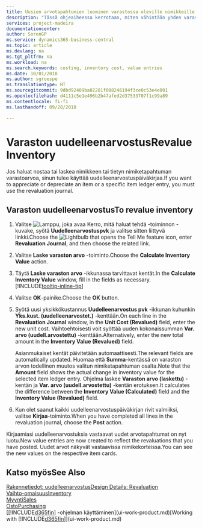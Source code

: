 ```yaml
---
title: Uusien arvotapahtumien luominen varastossa oleville nimikkeille| Microsoft Docs
description: "Tässä ohjeaiheessa kerrotaan, miten vähintään yhden varaston nimikkeen arvotapahtumaa nostetaan tai lasketaan kirjaamalla nimikkeen nykyinen laskettu arvo."
services: project-madeira
documentationcenter: 
author: SorenGP
ms.service: dynamics365-business-central
ms.topic: article
ms.devlang: na
ms.tgt_pltfrm: na
ms.workload: na
ms.search.keywords: costing, inventory cost, value entries
ms.date: 10/01/2018
ms.author: sgroespe
ms.translationtype: HT
ms.sourcegitcommit: 9dbd92409ba02281f008246194f3ce0c53e4e001
ms.openlocfilehash: d4111c5e1e496b2b47afed2d37533707f1c99a89
ms.contentlocale: fi-fi
ms.lasthandoff: 09/28/2018

---
```

# <a name="revalue-inventory"></a><span data-ttu-id="2d936-103">Varaston uudelleenarvostus</span><span class="sxs-lookup"><span data-stu-id="2d936-103">Revalue Inventory</span></span>
<span data-ttu-id="2d936-104">Jos haluat nostaa tai laskea nimikkeen tai tietyn nimiketapahtuman varastoarvoa, sinun tulee käyttää uudelleenarvostuspäiväkirjaa.</span><span class="sxs-lookup"><span data-stu-id="2d936-104">If you want to appreciate or depreciate an item or a specific item ledger entry, you must use the revaluation journal.</span></span>

## <a name="to-revalue-inventory"></a><span data-ttu-id="2d936-105">Varaston uudelleenarvostus</span><span class="sxs-lookup"><span data-stu-id="2d936-105">To revalue inventory</span></span>
1. <span data-ttu-id="2d936-106">Valitse ![Lamppu, joka avaa Kerro, mitä haluat tehdä -toiminnon](media/ui-search/search_small.png "Kerro, mitä haluat tehdä") -kuvake, syötä **Uudelleenarvostuspvk** ja valitse sitten liittyvä linkki.</span><span class="sxs-lookup"><span data-stu-id="2d936-106">Choose the ![Lightbulb that opens the Tell Me feature](media/ui-search/search_small.png "Tell me what you want to do") icon, enter **Revaluation Journal**, and then choose the related link.</span></span>
2. <span data-ttu-id="2d936-107">Valitse **Laske varaston arvo** -toiminto.</span><span class="sxs-lookup"><span data-stu-id="2d936-107">Choose the **Calculate Inventory Value** action.</span></span>
3. <span data-ttu-id="2d936-108">Täytä **Laske varaston arvo** -ikkunassa tarvittavat kentät.</span><span class="sxs-lookup"><span data-stu-id="2d936-108">In the **Calculate Inventory Value** window, fill in the fields as necessary.</span></span> [!INCLUDE[tooltip-inline-tip](includes/tooltip-inline-tip_md.md)]
4. <span data-ttu-id="2d936-109">Valitse **OK**-painike.</span><span class="sxs-lookup"><span data-stu-id="2d936-109">Choose the **OK** button.</span></span>
5. <span data-ttu-id="2d936-110">Syötä uusi yksikkökustannus **Uudelleenarvostus pvk** -ikkunan kuhunkin **Yks.kust. (uudelleenarvostet.)** -kenttään.</span><span class="sxs-lookup"><span data-stu-id="2d936-110">On each line in the **Revaluation Journal** window, in the **Unit Cost (Revalued)** field, enter the new unit cost.</span></span> <span data-ttu-id="2d936-111">Vaihtoehtoisesti voit syöttää uuden kokonaissumman **Var. arvo (uudell.arvostettu)** -kenttään.</span><span class="sxs-lookup"><span data-stu-id="2d936-111">Alternatively, enter the new total amount in the **Inventory Value (Revalued)** field.</span></span>

    <span data-ttu-id="2d936-112">Asianmukaiset kentät päivitetään automaattisesti.</span><span class="sxs-lookup"><span data-stu-id="2d936-112">The relevant fields are automatically updated.</span></span> <span data-ttu-id="2d936-113">Huomaa että **Summa**-kentässä on varaston arvon todellinen muutos valitun nimiketapahtuman osalta.</span><span class="sxs-lookup"><span data-stu-id="2d936-113">Note that the **Amount** field shows the actual change in inventory value for the selected item ledger entry.</span></span> <span data-ttu-id="2d936-114">Ohjelma laskee **Varaston arvo (laskettu)** -kentän ja **Var. arvo (uudell.arvostettu)** -kentän erotuksen.</span><span class="sxs-lookup"><span data-stu-id="2d936-114">It calculates the difference between the **Inventory Value (Calculated)** field and the **Inventory Value (Revalued)** field.</span></span>
6. <span data-ttu-id="2d936-115">Kun olet saanut kaikki uudelleenarvostuspäiväkirjan rivit valmiiksi, valitse **Kirjaa**-toiminto.</span><span class="sxs-lookup"><span data-stu-id="2d936-115">When you have completed all lines in the revaluation journal, choose the **Post** action.</span></span>

<span data-ttu-id="2d936-116">Kirjaamiasi uudelleenarvostuksia vastaavat uudet arvotapahtumat on nyt luotu.</span><span class="sxs-lookup"><span data-stu-id="2d936-116">New value entries are now created to reflect the revaluations that you have posted.</span></span> <span data-ttu-id="2d936-117">Uudet arvot näkyvät vastaavissa nimikekorteissa.</span><span class="sxs-lookup"><span data-stu-id="2d936-117">You can see the new values on the respective item cards.</span></span>

## <a name="see-also"></a><span data-ttu-id="2d936-118">Katso myös</span><span class="sxs-lookup"><span data-stu-id="2d936-118">See Also</span></span>
[<span data-ttu-id="2d936-119">Rakennetiedot: uudelleenarvostus</span><span class="sxs-lookup"><span data-stu-id="2d936-119">Design Details: Revaluation</span></span>](design-details-revaluation.md)  
[<span data-ttu-id="2d936-120">Vaihto-omaisuus</span><span class="sxs-lookup"><span data-stu-id="2d936-120">Inventory</span></span>](inventory-manage-inventory.md)  
[<span data-ttu-id="2d936-121">Myynti</span><span class="sxs-lookup"><span data-stu-id="2d936-121">Sales</span></span>](sales-manage-sales.md)  
[<span data-ttu-id="2d936-122">Osto</span><span class="sxs-lookup"><span data-stu-id="2d936-122">Purchasing</span></span>](purchasing-manage-purchasing.md)  
<span data-ttu-id="2d936-123">[[!INCLUDE[d365fin](includes/d365fin_md.md)] -ohjelman käyttäminen](ui-work-product.md)</span><span class="sxs-lookup"><span data-stu-id="2d936-123">[Working with [!INCLUDE[d365fin](includes/d365fin_md.md)]](ui-work-product.md)</span></span>

